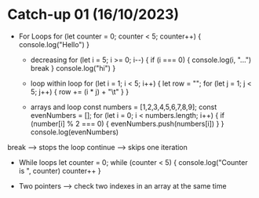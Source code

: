 # Catch-up 01 (16/10/2023)

- For Loops
  for (let counter = 0; counter < 5; counter++) {
  console.log("Hello")
  }

  - decreasing
    for (let i = 5; i >= 0; i--) {
    if (i === 0) {
    console.log(i, "...")
    break
    }
    console.log("hi")
    }

  - loop within loop
    for (let i = 1; i < 5; i++) {
    let row = "";
    for (let j = 1; j < 5; j++) {
    row += (i \* j) + "\t"
    }
    }

  - arrays and loop
    const numbers = [1,2,3,4,5,6,7,8,9];
    const evenNumbers = [];
    for (let i = 0; i < numbers.length; i++) {
    if (number[i] % 2 === 0) {
    evenNumbers.push(numbers[i])
    }
    }
    console.log(evenNumbers)

break --> stops the loop
continue --> skips one iteration

- While loops
  let counter = 0;
  while (counter < 5) {
  console.log("Counter is ", counter)
  counter++
  }

- Two pointers --> check two indexes in an array at the same time
